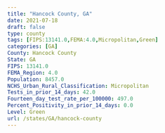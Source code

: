 ```yaml
---
title: "Hancock County, GA"
date: 2021-07-18
draft: false
type: county
tags: [FIPS:13141.0,FEMA:4.0,Micropolitan,Green]
categories: [GA]
County: Hancock County
State: GA
FIPS: 13141.0
FEMA_Region: 4.0
Population: 8457.0
NCHS_Urban_Rural_Classification: Micropolitan
Tests_in_prior_14_days: 42.0
Fourteen_day_test_rate_per_100000: 497.0
Percent_Positivity_in_prior_14_days: 0.0
Level: Green
url: /states/GA/hancock-county
---
```



